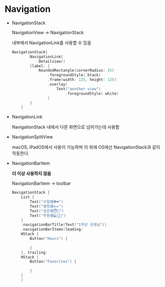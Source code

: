 # Navigation
- NavigationStack

    NavigationView → NavigationStack
    
    내부에서 NavigationLink를 사용할 수 있음
    ```swift
    NavigationStack{
            NavigationLink{
                Detailview()
            }label: {
                RoundedRectangle(cornerRadius: 25)
                    .foregroundStyle(.black)
                    .frame(width: 125, height: 125)
                    .overlay(
                        Text("another view")
                            .foregroundStyle(.white)
                    )
            }
        }
    ```

- NavigationLink
    
    NavigationStack 내에서 다른 화면으로 넘어가는데 사용함

- NavigationSplitView
    
    macOS, iPadOS에서 사용이 가능하며 이 외에 OS에선 NavigationStack과 같이 작동한다.

- NavigationBarItem
    
    **더 이상 사용하지 않음**
    
    NavigationBarItem → toolbar
    ```swift
    NavigationStack {
        List {
            Text("수일쌤⚽️❤️")
            Text("명희쌤➗➖")
            Text("성은쌤😇💾")
            Text("주원쌤💻🧑‍💻")
        }
        .navigationBarTitle(Text("1학년 선생님"))
        .navigationBarItems(leading:
        HStack {
            Button("Hours") {
                    
            }
        }, trailing:
        HStack {
            Button("Favorites") {       
        
            }
        }
        )
    ```